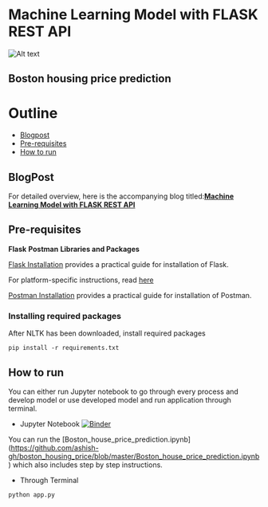 # Machine Learning Model with FLASK REST API

![Alt text](https://hackernoon.com/drafts/7967432wy.png)

## Boston housing price prediction

# Outline
* [Blogpost](#blogpost)
* [Pre-requisites](#pre-requisites)
* [How to run](#how-to-run)



## BlogPost
For detailed overview, here is the accompanying blog titled:**[Machine Learning Model with FLASK REST API](https://hackernoon.com/machine-learning-w22g322x)**


## Pre-requisites
**Flask**
**Postman**
**Libraries and Packages**


[Flask Installation](https://flask.palletsprojects.com/en/1.1.x/installation/) provides a practical guide for installation of Flask.

For platform-specific instructions, read [here](https://pypi.org/project/Flask/)

[Postman Installation](https://www.getpostman.com/downloads/) provides a practical guide for installation of Postman.



### Installing required packages
After NLTK has been downloaded, install required packages
```
pip install -r requirements.txt
```

## How to run
You can either run Jupyter notebook to go through every process and develop model or use developed model and run application through terminal.

* Jupyter Notebook [![Binder](https://mybinder.org/badge_logo.svg)](https://hackernoon.com/machine-learning-w22g322x)

You can run the [Boston_house_price_prediction.ipynb] (https://github.com/ashish-gh/boston_housing_price/blob/master/Boston_house_price_prediction.ipynb) which also includes step by step instructions.

* Through Terminal
```
python app.py
```

